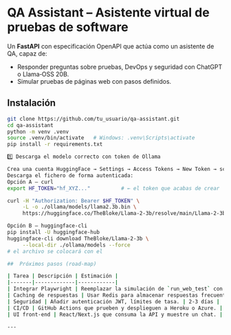 # QA Assistant – Asistente virtual de pruebas de software

Un **FastAPI** con especificación OpenAPI que actúa como un asistente de QA, capaz de:
- Responder preguntas sobre pruebas, DevOps y seguridad con ChatGPT o Llama‑OSS 20B.
- Simular pruebas de páginas web con pasos definidos.

## Instalación

```bash
git clone https://github.com/tu_usuario/qa-assistant.git
cd qa-assistant
python -m venv .venv
source .venv/bin/activate   # Windows: .venv\Scripts\activate
pip install -r requirements.txt

1️⃣ Descarga el modelo correcto con token de Ollama

Crea una cuenta HuggingFace → Settings → Access Tokens → New Token → scope read. Copia el token (ej. hf_XYZ...).
Descarga el fichero de forma autenticada:
Opción A – curl
export HF_TOKEN="hf_XYZ..."          # ← el token que acabas de crear

curl -H "Authorization: Bearer $HF_TOKEN" \
     -L -o ./ollama/models/llama2.3b.bin \
     https://huggingface.co/TheBloke/Llama-2-3b/resolve/main/Llama-2-3b.ggmlv3.q5_0.bin

Opción B – huggingface-cli
pip install -U huggingface-hub
huggingface-cli download TheBloke/Llama-2-3b \
     --local-dir ./ollama/models --force
# el archivo se colocará con el

##  Próximos pasos (road‑map)

| Tarea | Descripción | Estimación |
|-------|-------------|------------|
| Integrar Playwright | Reemplazar la simulación de `run_web_test` con pruebas reales. | 1‑2 días |
| Caching de respuestas | Usar Redis para almacenar respuestas frecuentes. | 1 día |
| Seguridad | Añadir autenticación JWT, límites de tasa. | 2‑3 días |
| CI/CD | GitHub Actions que prueben y desplieguen a Heroku o Azure. | 2 días |
| UI front‑end | React/Next.js que consuma la API y muestre un chat. | 5‑7 días |

---
